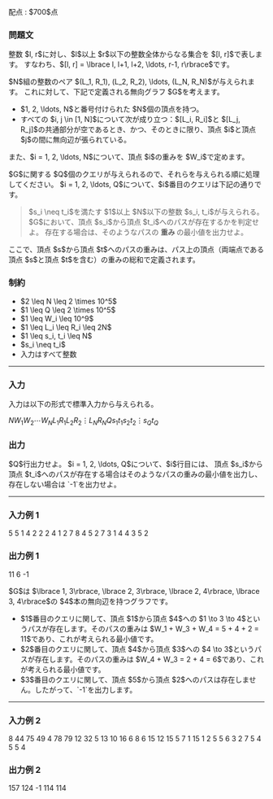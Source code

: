 
<div>

<span>

<span>

<p>
配点 : $700$点
</p>

<div>

<section>

### **問題文**

<p>
整数 $l, r$に対し、$l$以上 $r$以下の整数全体からなる集合を $[l, r]$で表します。
すなわち、$[l, r] = \lbrace l, l+1, l+2, \ldots, r-1, r\rbrace$です。
</p>

<p>
$N$組の整数のペア $(L_1, R_1), (L_2, R_2), \ldots, (L_N, R_N)$が与えられます。
これに対して、下記で定義される無向グラフ $G$を考えます。
</p>

<ul>

<li>
$1, 2, \ldots, N$と番号付けられた $N$個の頂点を持つ。
</li>

<li>
すべての $i, j \in [1, N]$について次が成り立つ：$[L_i, R_i]$と $[L_j, R_j]$の共通部分が空であるとき、かつ、そのときに限り、頂点 $i$と頂点 $j$の間に無向辺が張られている。
</li>

</ul>

<p>
また、$i = 1, 2, \ldots, N$について、頂点 $i$の重みを $W_i$で定めます。
</p>

<p>
$G$に関する $Q$個のクエリが与えられるので、それらを与えられる順に処理してください。
$i = 1, 2, \ldots, Q$について、$i$番目のクエリは下記の通りです。
</p>

<blockquote>

<p>
$s_i \neq t_i$を満たす $1$以上 $N$以下の整数 $s_i, t_i$が与えられる。
$G$において、頂点 $s_i$から頂点 $t_i$へのパスが存在するかを判定せよ。
存在する場合は、そのようなパスの
<strong>
重み
</strong>
の最小値を出力せよ。
</p>

</blockquote>

<p>
ここで、頂点 $s$から頂点 $t$へのパスの重みは、パス上の頂点（両端点である頂点 $s$と頂点 $t$を含む）の重みの総和で定義されます。
</p>

</section>

</div>

<div>

<section>

### **制約**

<ul>

<li>
$2 \leq N \leq 2 \times 10^5$
</li>

<li>
$1 \leq Q \leq 2 \times 10^5$
</li>

<li>
$1 \leq W_i \leq 10^9$
</li>

<li>
$1 \leq L_i \leq R_i \leq 2N$
</li>

<li>
$1 \leq s_i, t_i \leq N$
</li>

<li>
$s_i \neq t_i$
</li>

<li>
入力はすべて整数
</li>

</ul>

</section>

</div>

---

<div>

<div>

<section>

### **入力**

<p>
入力は以下の形式で標準入力から与えられる。
</p>

<div>

$N$$W_1$$W_2$$\cdots$$W_N$$L_1$$R_1$$L_2$$R_2$$\vdots$$L_N$$R_N$$Q$$s_1$$t_1$$s_2$$t_2$$\vdots$$s_Q$$t_Q$
</div>

</section>

</div>

<div>

<section>

### **出力**

<p>
$Q$行出力せよ。
$i = 1, 2, \ldots, Q$について、$i$行目には、
頂点 $s_i$から頂点 $t_i$へのパスが存在する場合はそのようなパスの重みの最小値を出力し、存在しない場合は `-1`を出力せよ。
</p>

</section>

</div>

</div>

---

<div>

<section>

### **入力例 1**

<div>

5
5 1 4 2 2
2 4
1 2
7 8
4 5
2 7
3
1 4
4 3
5 2

</div>

</section>

</div>

<div>

<section>

### **出力例 1**

<div>

11
6
-1

</div>

<p>
$G$は $\lbrace 1, 3\rbrace, \lbrace 2, 3\rbrace, \lbrace 2, 4\rbrace, \lbrace 3, 4\rbrace$の $4$本の無向辺を持つグラフです。
</p>

<ul>

<li>
$1$番目のクエリに関して、頂点 $1$から頂点 $4$への $1 \to 3 \to 4$というパスが存在します。そのパスの重みは $W_1 + W_3 + W_4 = 5 + 4 + 2 = 11$であり、これが考えられる最小値です。
</li>

<li>
$2$番目のクエリに関して、頂点 $4$から頂点 $3$への $4 \to 3$というパスが存在します。そのパスの重みは $W_4 + W_3 = 2 + 4 = 6$であり、これが考えられる最小値です。
</li>

<li>
$3$番目のクエリに関して、頂点 $5$から頂点 $2$へのパスは存在しません。したがって、`-1`を出力します。
</li>

</ul>

</section>

</div>

---

<div>

<section>

### **入力例 2**

<div>

8
44 75 49 4 78 79 12 32
5 13
10 16
6 8
6 15
12 15
5 7
1 15
1 2
5
5 6
3 2
7 5
4 5
5 4

</div>

</section>

</div>

<div>

<section>

### **出力例 2**

<div>

157
124
-1
114
114

</div>

</section>

</div>

</span>

</span>

</div>
